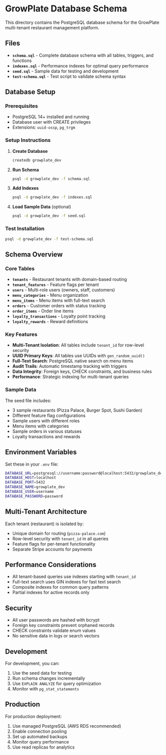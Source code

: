 # GrowPlate Database Schema

This directory contains the PostgreSQL database schema for the GrowPlate multi-tenant restaurant management platform.

## Files

- **`schema.sql`** - Complete database schema with all tables, triggers, and functions
- **`indexes.sql`** - Performance indexes for optimal query performance  
- **`seed.sql`** - Sample data for testing and development
- **`test-schema.sql`** - Test script to validate schema syntax

## Database Setup

### Prerequisites

- PostgreSQL 14+ installed and running
- Database user with CREATE privileges
- Extensions: `uuid-ossp`, `pg_trgm`

### Setup Instructions

1. **Create Database**
   ```bash
   createdb growplate_dev
   ```

2. **Run Schema**
   ```bash
   psql -d growplate_dev -f schema.sql
   ```

3. **Add Indexes**
   ```bash
   psql -d growplate_dev -f indexes.sql
   ```

4. **Load Sample Data** (optional)
   ```bash
   psql -d growplate_dev -f seed.sql
   ```

### Test Installation

```bash
psql -d growplate_dev -f test-schema.sql
```

## Schema Overview

### Core Tables

- **`tenants`** - Restaurant tenants with domain-based routing
- **`tenant_features`** - Feature flags per tenant
- **`users`** - Multi-role users (owners, staff, customers)
- **`menu_categories`** - Menu organization
- **`menu_items`** - Menu items with full-text search
- **`orders`** - Customer orders with status tracking
- **`order_items`** - Order line items
- **`loyalty_transactions`** - Loyalty point tracking
- **`loyalty_rewards`** - Reward definitions

### Key Features

- **Multi-Tenant Isolation**: All tables include `tenant_id` for row-level security
- **UUID Primary Keys**: All tables use UUIDs with `gen_random_uuid()`
- **Full-Text Search**: PostgreSQL native search on menu items
- **Audit Trails**: Automatic timestamp tracking with triggers
- **Data Integrity**: Foreign keys, CHECK constraints, and business rules
- **Performance**: Strategic indexing for multi-tenant queries

### Sample Data

The seed file includes:
- 3 sample restaurants (Pizza Palace, Burger Spot, Sushi Garden)
- Different feature flag configurations
- Sample users with different roles
- Menu items with categories
- Sample orders in various statuses
- Loyalty transactions and rewards

## Environment Variables

Set these in your `.env` file:

```bash
DATABASE_URL=postgresql://username:password@localhost:5432/growplate_dev
DATABASE_HOST=localhost
DATABASE_PORT=5432
DATABASE_NAME=growplate_dev
DATABASE_USER=username
DATABASE_PASSWORD=password
```

## Multi-Tenant Architecture

Each tenant (restaurant) is isolated by:
- Unique domain for routing (`pizza-palace.com`)
- Row-level security with `tenant_id` in all queries
- Feature flags for per-tenant functionality
- Separate Stripe accounts for payments

## Performance Considerations

- All tenant-based queries use indexes starting with `tenant_id`
- Full-text search uses GIN indexes for fast text search
- Composite indexes for common query patterns
- Partial indexes for active records only

## Security

- All user passwords are hashed with bcrypt
- Foreign key constraints prevent orphaned records
- CHECK constraints validate enum values
- No sensitive data in logs or search vectors

## Development

For development, you can:
1. Use the seed data for testing
2. Run schema changes incrementally
3. Use `EXPLAIN ANALYZE` for query optimization
4. Monitor with `pg_stat_statements`

## Production

For production deployment:
1. Use managed PostgreSQL (AWS RDS recommended)
2. Enable connection pooling
3. Set up automated backups
4. Monitor query performance
5. Use read replicas for analytics